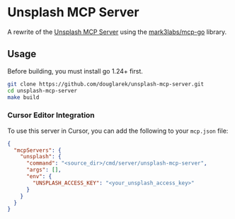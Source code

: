 # Unsplash MCP Server

A rewrite of the [Unsplash MCP Server](https://github.com/hellokaton/unsplash-mcp-server) using the [mark3labs/mcp-go](https://github.com/mark3labs/mcp-go) library.

## Usage

Before building, you must install go 1.24+ first.

```bash
git clone https://github.com/douglarek/unsplash-mcp-server.git
cd unsplash-mcp-server
make build
```

### Cursor Editor Integration

To use this server in Cursor, you can add the following to your `mcp.json` file:

```json
{
  "mcpServers": {
    "unsplash": {
      "command": "<source_dir>/cmd/server/unsplash-mcp-server",
      "args": [],
      "env": {
        "UNSPLASH_ACCESS_KEY": "<your_unsplash_access_key>"
      }
    }
  }
}
```
